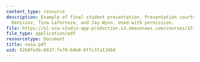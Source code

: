 ```yaml
---
content_type: resource
description: Example of final student presentation. Presentation courtesy of Alex
  Denissov, Tina Laforteza, and Jay Wynn. Used with permission.
file: https://ol-ocw-studio-app-production.s3.amazonaws.com/courses/15-875-applications-of-system-dynamics-spring-2004/62b0fe4b0437fe706de06ffc3fa1346d_nasa.pdf
file_type: application/pdf
resourcetype: Document
title: nasa.pdf
uid: 62b0fe4b-0437-fe70-6de0-6ffc3fa1346d
---
```

